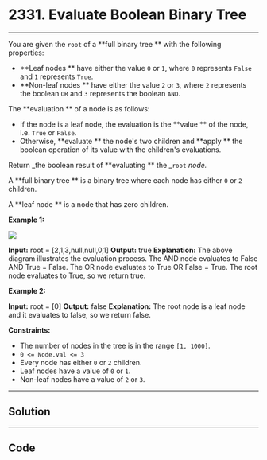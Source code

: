 # 2331. Evaluate Boolean Binary Tree

---

You are given the `root` of a **full binary tree ** with the following properties:

  * **Leaf nodes ** have either the value `0` or `1`, where `0` represents `False` and `1` represents `True`.
  * **Non-leaf nodes ** have either the value `2` or `3`, where `2` represents the boolean `OR` and `3` represents the boolean `AND`.



The **evaluation ** of a node is as follows:

  * If the node is a leaf node, the evaluation is the **value ** of the node, i.e. `True` or `False`.
  * Otherwise, **evaluate ** the node's two children and **apply ** the boolean operation of its value with the children's evaluations.



Return _the boolean result of **evaluating ** the _`root` _node._

A **full binary tree ** is a binary tree where each node has either `0` or `2` children.

A **leaf node ** is a node that has zero children.

 

**Example 1:**

![](https://assets.leetcode.com/uploads/2022/05/16/example1drawio1.png)


**Input:** root = [2,1,3,null,null,0,1]
**Output:** true
**Explanation:** The above diagram illustrates the evaluation process.
The AND node evaluates to False AND True = False.
The OR node evaluates to True OR False = True.
The root node evaluates to True, so we return true.

**Example 2:**


**Input:** root = [0]
**Output:** false
**Explanation:** The root node is a leaf node and it evaluates to false, so we return false.


 

**Constraints:**

  * The number of nodes in the tree is in the range `[1, 1000]`.
  * `0 <= Node.val <= 3`
  * Every node has either `0` or `2` children.
  * Leaf nodes have a value of `0` or `1`.
  * Non-leaf nodes have a value of `2` or `3`.

---

## Solution



---

## Code
```python


```
